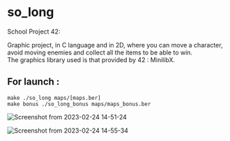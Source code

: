 # so_long

School Project 42:

Graphic project, in C language and in 2D, where you can move a character, avoid moving enemies and collect all the items to be able to win.                                                                                                                            
The graphics library used is that provided by 42 : MinilibX.                                             

## For launch :

```make ./so_long maps/[maps.ber]```                   
```make bonus ./so_long_bonus maps/maps_bonus.ber```                                                                          

![Screenshot from 2023-02-24 14-51-24](https://user-images.githubusercontent.com/88725985/221195718-77a5eaca-ad6e-443d-a3a6-68f60845043f.png)

![Screenshot from 2023-02-24 14-55-34](https://user-images.githubusercontent.com/88725985/221196050-6b5a3e4d-c06b-4d0e-a58f-c036b73c4bcf.png)
